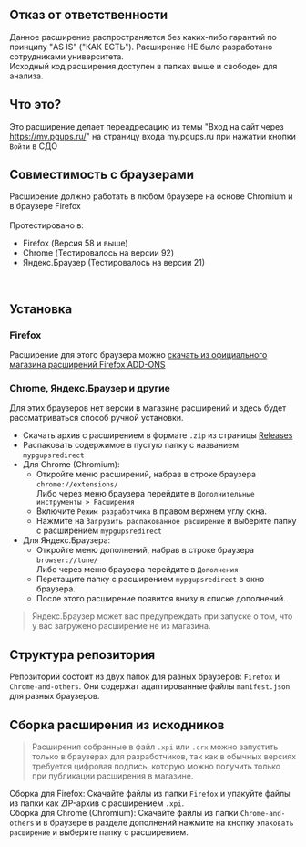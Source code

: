 ## Отказ от ответственности
Данное расширение распространяется без каких-либо гарантий по принципу "AS IS" ("КАК ЕСТЬ"). Расширение НЕ было разработано сотрудниками университета.<br/>
Исходный код расширения доступен в папках выше и свободен для анализа.

## Что это?
Это расширение делает переадресацию из темы "Вход на сайт через https://my.pgups.ru/" на страницу входа my.pgups.ru при нажатии кнопки `Войти` в СДО

## Совместимость с браузерами
Расширение должно работать в любом браузере на основе Chromium и в браузере Firefox
<br/>
<br/>Протестировано в:
- Firefox (Версия 58 и выше)
- Chrome (Тестировалось на версии 92)
- Яндекс.Браузер (Тестировалось на версии 21)

<br/>

## Установка
### Firefox
Расширение для этого браузера можно [скачать из официального магазина расширений Firefox ADD-ONS](https://addons.mozilla.org/en-US/firefox/addon/mypgups-redirect/)
### Chrome, Яндекс.Браузер и другие
Для этих браузеров нет версии в магазине расширений и здесь будет рассматриваться способ ручной установки.
<br/>
- Скачать архив с расширением в формате `.zip` из страницы [Releases](https://github.com/EvilScout/MyPGUPS-Redirect/releases/tag/1.0)
- Распаковать содержимое в пустую папку с названием `mypgupsredirect`
- Для Chrome (Chromium):
  - Откройте меню расширений, набрав в строке браузера `chrome://extensions/` <br/> Либо через меню браузера перейдите в `Дополнительные инструменты > Расширения`
  - Включите `Режим разработчика` в правом верхнем углу окна.
  - Нажмите на `Загрузить распакованное расширение` и выберите папку с расширением `mypgupsredirect`
- Для Яндекс.Браузера:
  - Откройте меню дополнений, набрав в строке браузера `browser://tune/` <br/> Либо через меню браузера перейдите в `Дополнения`
  - Перетащите папку с расширением `mypgupsredirect` в окно браузера.
  - После этого расширение появится внизу в списке дополнений.

> Яндекс.Браузер может вас предупреждать при запуске о том, что у вас загружено расширение не из магазина.

## Структура репозитория
Репозиторий состоит из двух папок для разных браузеров: `Firefox` и `Chrome-and-others`.
Они содержат адаптированные файлы `manifest.json` для разных браузеров.

## Сборка расширения из исходников
> Расширения собранные в файл `.xpi` или `.crx` можно запустить только в браузерах для разработчиков, так как в обычных версиях требуется цифровая подпись, которую можно получить только при публикации расширения в магазине.

Сборка для Firefox: Скачайте файлы из папки `Firefox` и упакуйте файлы из папки как ZIP-архив с расширением `.xpi`.<br/>
Сборка для Chrome (Chromium): Скачайте файлы из папки `Chrome-and-others` и в браузере в разделе дополнений нажмите на кнопку `Упаковать расширение` и выберите папку с расширением.
